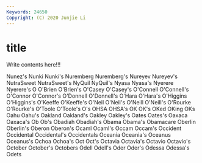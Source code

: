 ```yaml
---
Keywords: 24650
Copyright: (C) 2020 Junjie Li
---
```


# title

Write contents here!!!

Nunez's 
Nunki 
Nunki's 
Nuremberg 
Nuremberg's 
Nureyev 
Nureyev's 
NutraSweet 
NutraSweet's
NyQuil 
NyQuil's 
Nyasa 
Nyasa's 
Nyerere 
Nyerere's 
O 
O'Brien 
O'Brien's 
O'Casey
O'Casey's 
O'Connell 
O'Connell's 
O'Connor 
O'Connor's 
O'Donnell 
O'Donnell's 
O'Hara 
O'Hara's 
O'Higgins
O'Higgins's 
O'Keeffe 
O'Keeffe's 
O'Neil 
O'Neil's 
O'Neill 
O'Neill's 
O'Rourke 
O'Rourke's 
O'Toole
O'Toole's 
O's 
OHSA 
OHSA's 
OK 
OK's 
OKed 
OKing 
OKs 
Oahu
Oahu's 
Oakland 
Oakland's 
Oakley 
Oakley's 
Oates 
Oates's 
Oaxaca 
Oaxaca's 
Ob
Ob's 
Obadiah 
Obadiah's 
Obama 
Obama's 
Obamacare 
Oberlin 
Oberlin's 
Oberon 
Oberon's
Ocaml 
Ocaml's 
Occam 
Occam's 
Occident 
Occidental 
Occidental's 
Occidentals 
Oceania 
Oceania's
Oceanus 
Oceanus's 
Ochoa 
Ochoa's 
Oct 
Oct's 
Octavia 
Octavia's 
Octavio 
Octavio's
October 
October's 
Octobers 
Odell 
Odell's 
Oder 
Oder's 
Odessa 
Odessa's 
Odets
